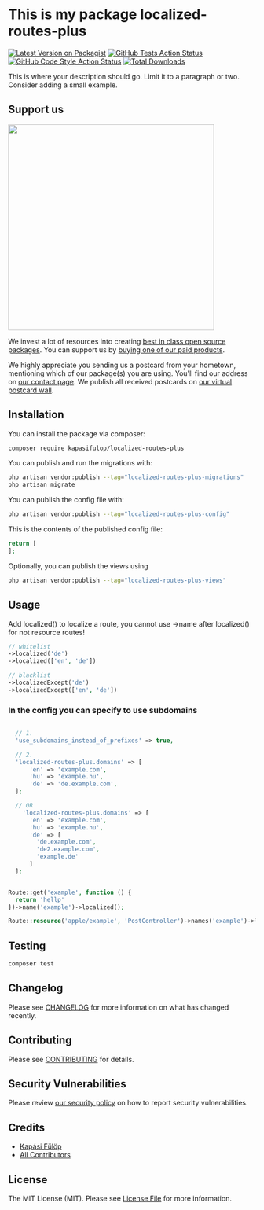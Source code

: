 # This is my package localized-routes-plus

[![Latest Version on Packagist](https://img.shields.io/packagist/v/kapasifulop/localized-routes-plus.svg?style=flat-square)](https://packagist.org/packages/kapasifulop/localized-routes-plus)
[![GitHub Tests Action Status](https://img.shields.io/github/actions/workflow/status/kapasifulop/localized-routes-plus/run-tests.yml?branch=main&label=tests&style=flat-square)](https://github.com/kapasifulop/localized-routes-plus/actions?query=workflow%3Arun-tests+branch%3Amain)
[![GitHub Code Style Action Status](https://img.shields.io/github/actions/workflow/status/kapasifulop/localized-routes-plus/fix-php-code-style-issues.yml?branch=main&label=code%20style&style=flat-square)](https://github.com/kapasifulop/localized-routes-plus/actions?query=workflow%3A"Fix+PHP+code+style+issues"+branch%3Amain)
[![Total Downloads](https://img.shields.io/packagist/dt/kapasifulop/localized-routes-plus.svg?style=flat-square)](https://packagist.org/packages/kapasifulop/localized-routes-plus)

This is where your description should go. Limit it to a paragraph or two. Consider adding a small example.

## Support us

[<img src="https://github-ads.s3.eu-central-1.amazonaws.com/localized-routes-plus.jpg?t=1" width="419px" />](https://spatie.be/github-ad-click/localized-routes-plus)

We invest a lot of resources into creating [best in class open source packages](https://spatie.be/open-source). You can support us by [buying one of our paid products](https://spatie.be/open-source/support-us).

We highly appreciate you sending us a postcard from your hometown, mentioning which of our package(s) you are using. You'll find our address on [our contact page](https://spatie.be/about-us). We publish all received postcards on [our virtual postcard wall](https://spatie.be/open-source/postcards).

## Installation

You can install the package via composer:

```bash
composer require kapasifulop/localized-routes-plus
```

You can publish and run the migrations with:

```bash
php artisan vendor:publish --tag="localized-routes-plus-migrations"
php artisan migrate
```

You can publish the config file with:

```bash
php artisan vendor:publish --tag="localized-routes-plus-config"
```

This is the contents of the published config file:

```php
return [
];
```

Optionally, you can publish the views using

```bash
php artisan vendor:publish --tag="localized-routes-plus-views"
```

## Usage

Add localized() to localize a route, you cannot use ->name after localized() for not resource routes!

```php
// whitelist
->localized('de')
->localized(['en', 'de'])

// blacklist
->localizedExcept('de')
->localizedExcept(['en', 'de'])
```

### In the config you can specify to use subdomains

```php

  // 1. 
  'use_subdomains_instead_of_prefixes' => true,

  // 2.
  'localized-routes-plus.domains' => [
      'en' => 'example.com',
      'hu' => 'example.hu',
      'de' => 'de.example.com',
  ];

  // OR
    'localized-routes-plus.domains' => [
      'en' => 'example.com',
      'hu' => 'example.hu',
      'de' => [
        'de.example.com',
        'de2.example.com',
        'example.de'
      ]
  ];
```

```php

Route::get('example', function () {
  return 'hellp'
})->name('example')->localized();

Route::resource('apple/example', 'PostController')->names('example')->localizedExcept('de');
```

## Testing

```bash
composer test
```

## Changelog

Please see [CHANGELOG](CHANGELOG.md) for more information on what has changed recently.

## Contributing

Please see [CONTRIBUTING](CONTRIBUTING.md) for details.

## Security Vulnerabilities

Please review [our security policy](../../security/policy) on how to report security vulnerabilities.

## Credits

- [Kapási Fülöp](https://github.com/kapasifulop)
- [All Contributors](../../contributors)

## License

The MIT License (MIT). Please see [License File](LICENSE.md) for more information.
